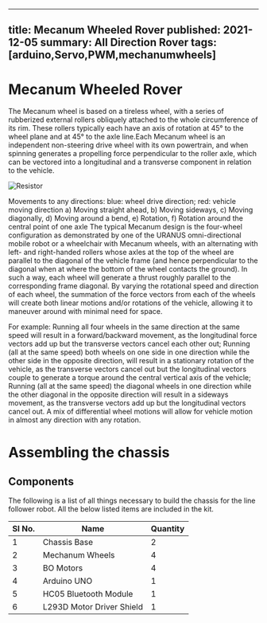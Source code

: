 <!-- ---
title: Mecanum Wheeled Rover
tags: [arduino,Servo,PWM]
layout: article
mode: normal
type: article
sharing: true
author: Anish Agarwal, Saksham Yadav
show_author_profile: false
show_title: true
full_width: false
header: true
cover: /assets/images/blog/thumbnails/Servo Motors PWM.png
--- -->
---
title: Mecanum Wheeled Rover
published: 2021-12-05
summary: All Direction Rover
tags: [arduino,Servo,PWM,mechanumwheels]
---

# Mecanum Wheeled Rover 

The Mecanum wheel is based on a tireless wheel, with a series of rubberized external rollers obliquely attached to the whole circumference of its rim. These rollers typically each have an axis of rotation at 45° to the wheel plane and at 45° to the axle line.Each Mecanum wheel is an independent non-steering drive wheel with its own powertrain, and when spinning generates a propelling force perpendicular to the roller axle, which can be vectored into a longitudinal and a transverse component in relation to the vehicle.


<img src="{{site.baseurl}}/assets/images/blog/Mecanum-wheeled-bot/1.png" alt="Resistor" width=auto height=auto>



Movements to any directions:
blue: wheel drive direction; red: vehicle moving direction
a) Moving straight ahead, b) Moving sideways, c) Moving diagonally, d) Moving around a bend, e) Rotation, f) Rotation around the central point of one axle
The typical Mecanum design is the four-wheel configuration as demonstrated by one of the URANUS omni-directional mobile robot  or a wheelchair with Mecanum wheels, with an alternating with left- and right-handed rollers whose axles at the top of the wheel are parallel to the diagonal of the vehicle frame (and hence perpendicular to the diagonal when at where the bottom of the wheel contacts the ground). In such a way, each wheel will generate a thrust roughly parallel to the corresponding frame diagonal. By varying the rotational speed and direction of each wheel, the summation of the force vectors from each of the wheels will create both linear motions and/or rotations of the vehicle, allowing it to maneuver around with minimal need for space. 

For example:
Running all four wheels in the same direction at the same speed will result in a forward/backward movement, as the longitudinal force vectors add up but the transverse vectors cancel each other out;
Running (all at the same speed) both wheels on one side in one direction while the other side in the opposite direction, will result in a stationary rotation of the vehicle, as the transverse vectors cancel out but the longitudinal vectors couple to generate a torque around the central vertical axis of the vehicle;
Running (all at the same speed) the diagonal wheels in one direction while the other diagonal in the opposite direction will result in a sideways movement, as the transverse vectors add up but the longitudinal vectors cancel out.
A mix of differential wheel motions will allow for vehicle motion in almost any direction with any rotation.

# Assembling the chassis

## Components

The following is a list of all things necessary to build the chassis for the line follower robot. All the below listed items are included in the kit.

| Sl No. | Name | Quantity |
| --- | --- | --- |
| 1   | Chassis Base | 2 |
| 2   | Mechanum Wheels | 4  |
| 3   | BO Motors | 4   |
| 4   | Arduino UNO | 1   |
| 5   | HC05 Bluetooth Module | 1 |
| 6  | L293D Motor Driver Shield | 1 |
